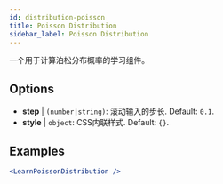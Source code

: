 ```yaml
---
id: distribution-poisson
title: Poisson Distribution
sidebar_label: Poisson Distribution
---
```


一个用于计算泊松分布概率的学习组件。

## Options

* __step__ | `(number|string)`: 滚动输入的步长. Default: `0.1`.
* __style__ | `object`: CSS内联样式. Default: `{}`.


## Examples

```jsx live
<LearnPoissonDistribution />
```

